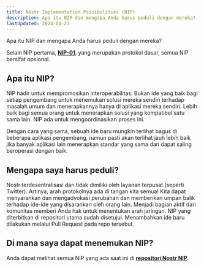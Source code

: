 ```yaml
---
title: Nostr Implementation Possibilities (NIP)
description: Apa itu NIP dan mengapa Anda harus peduli dengan mereka?
lastUpdated: 2024-04-23
---
```


Apa itu NIP dan mengapa Anda harus peduli dengan mereka?

Selain NIP pertama, <a href="https://github.com/nostr-protocol/nips/blob/master/01.md" target="_blank"><strong>NIP-01</strong></a>, yang merupakan protokol dasar, semua NIP bersifat opsional.

## Apa itu NIP?

NIP hadir untuk mempromosikan interoperabilitas. Bukan ide yang baik bagi setiap pengembang untuk menemukan solusi mereka sendiri terhadap masalah umum dan menerapkannya hanya di aplikasi mereka sendiri. Lebih baik bagi semua orang untuk menerapkan solusi yang kompatibel satu sama lain. NIP ada untuk mengoordinasikan proses ini.

Dengan cara yang sama, sebuah ide baru mungkin terlihat bagus di beberapa aplikasi pengembang, namun pasti akan terlihat jauh lebih baik jika banyak aplikasi lain menerapkan standar yang sama dan dapat saling beroperasi dengan baik.

## Mengapa saya harus peduli?

Nostr terdesentralisasi dan tidak dimiliki oleh layanan terpusat (seperti Twitter). Artinya, arah protokolnya ada di tangan kita semua! Kita dapat menyarankan dan mengadvokasi perubahan dan memberikan umpan balik terhadap ide-ide yang disarankan oleh orang lain. Menjadi bagian aktif dari komunitas memberi Anda hak untuk menentukan arah jaringan. NIP yang diterbitkan di repositori utama sudah disetujui. Menambahkan ide baru dilakukan melalui Pull Request pada repo tersebut.

## Di mana saya dapat menemukan NIP?

Anda dapat melihat semua NIP yang ada saat ini di <a href="https://github.com/nostr-protocol/nips" target="_blank"><strong>repositori Nostr NIP</strong></a>.